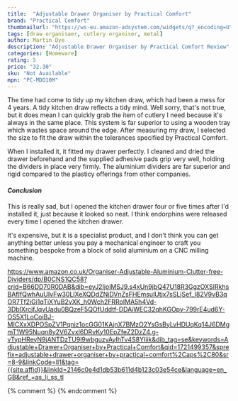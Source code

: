 ```yaml
---
title:  "Adjustable Drawer Organiser by Practical Comfort"
brand: "Practical Comfort"
thumbnailurl: "https://ws-eu.amazon-adsystem.com/widgets/q?_encoding=UTF8&ASIN=B01GN44WR8&Format=_SL160_&ID=AsinImage&MarketPlace=GB&ServiceVersion=20070822&WS=1&tag=codemartin04-21&language=en_GB"
tags: [draw organisaer, cutlery organiser, metal]
author: Martin Dye
description: "Adjustable Drawer Organiser by Practical Comfort Review"
categories: [Homeware]
rating: 5
price: "32.30"
sku: "Not Available"
mpn: "PC-MDO10M"
---
```


The time had come to tidy up my kitchen draw, which had been a mess for 4 years. A tidy kitchen draw reflects a tidy mind.
Well sorry, that's not true, but it does mean I can quickly grab the item of cutlery I need because it's always in the same
place. This system is far superior to using a wooden tray which wastes space around the edge. After measuring my draw, I
selected the size to fit the draw within the tolerances specified by Practical Comfort.

When I installed it, it fitted my drawer perfectly. I cleaned and dried the drawer beforehand and the supplied
adhesive pads grip very well, holding the dividers in place very firmly. The aluminium dividers are far superior
and rigid compared to the plasticy offerings from other companies.

<h4><em>Conclusion</em></h4>

This is really sad, but I opened the kitchen drawer four or five times after I'd installed it, just because it looked so
neat. I think endorphins were released every time I opened the kitchen drawer.

It's expensive, but it is a specialist product, and I don't think you can get anything better unless you pay a
mechanical engineer to craft you something bespoke from a block of solid aluminium on a CNC milling machine.

https://www.amazon.co.uk/Organiser-Adjustable-Aluminium-Clutter-free-Dividers/dp/B0CNS1QC58?crid=B66DD70R0DAB&dib=eyJ2IjoiMSJ9.s4xUn9jbQ47U18R3GgzOXSIRkhsBAfIfQwhAuUIvFw30LlXeXQDdZNjDVnZsFHEmsulUtjx7sSLjSef_I82V9vB3qOR7Tf2iGi1qTiXYuB2vXK_h0Wch2FRRoIMA5h4Vd-3DbIXrcjfJqvUadu0BQzeF5QOfUddtf-DDAiWEC32qhKGOpv-799rE4ud6Y-OS5X1LoCoiBJ-MICXxXDPOSpZV1Pqniz1ocGG01KAjnX7BMzO2YsGsByLvHDUqKq14J6DMgmT1W95Nuqn8y2V6ZvxI6DRvKy10EpZfeZ2DzZ4.g-vTypHReyN9jANTDzTU9l9wbguzvAyIhTv4S8YIiik&dib_tag=se&keywords=Adjustable+Drawer+Organiser+by+Practical+Comfort&qid=1721499357&sprefix=adjustable+drawer+organiser+by+practical+comfort%2Caps%2C80&sr=8-9&linkCode=ll1&tag={{site.affid}}&linkId=2146c0e4d1db53b611d4b123c03e54ce&language=en_GB&ref_=as_li_ss_tl
	
{% comment %}
{% endcomment %}